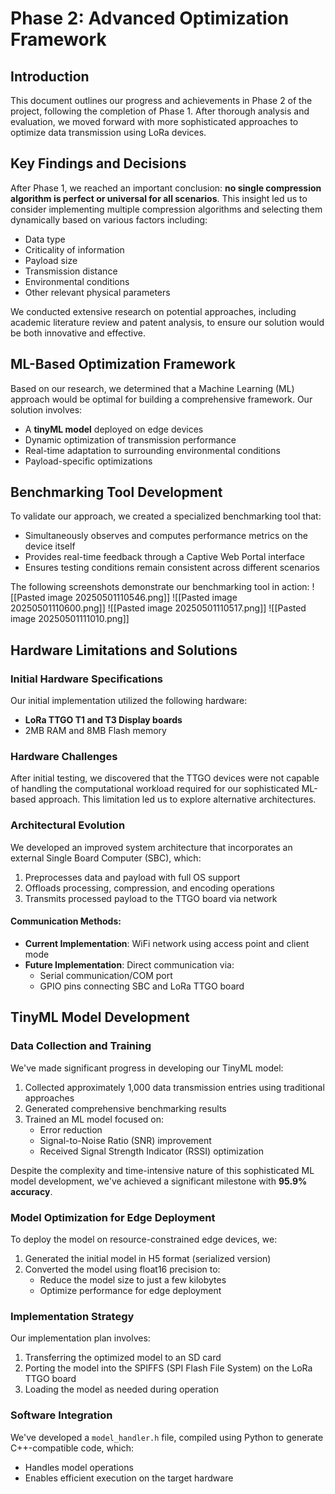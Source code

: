# Phase 2: Advanced Optimization Framework

## Introduction
This document outlines our progress and achievements in Phase 2 of the project, following the completion of Phase 1. After thorough analysis and evaluation, we moved forward with more sophisticated approaches to optimize data transmission using LoRa devices.

## Key Findings and Decisions

After Phase 1, we reached an important conclusion: **no single compression algorithm is perfect or universal for all scenarios**. This insight led us to consider implementing multiple compression algorithms and selecting them dynamically based on various factors including:

- Data type
- Criticality of information
- Payload size
- Transmission distance
- Environmental conditions
- Other relevant physical parameters

We conducted extensive research on potential approaches, including academic literature review and patent analysis, to ensure our solution would be both innovative and effective.

## ML-Based Optimization Framework

Based on our research, we determined that a Machine Learning (ML) approach would be optimal for building a comprehensive framework. Our solution involves:

- A **tinyML model** deployed on edge devices
- Dynamic optimization of transmission performance
- Real-time adaptation to surrounding environmental conditions
- Payload-specific optimizations

## Benchmarking Tool Development

To validate our approach, we created a specialized benchmarking tool that:

- Simultaneously observes and computes performance metrics on the device itself
- Provides real-time feedback through a Captive Web Portal interface
- Ensures testing conditions remain consistent across different scenarios

The following screenshots demonstrate our benchmarking tool in action:
![[Pasted image 20250501110546.png]]
![[Pasted image 20250501110600.png]]
![[Pasted image 20250501110517.png]]
![[Pasted image 20250501111010.png]]
## Hardware Limitations and Solutions

### Initial Hardware Specifications
Our initial implementation utilized the following hardware:
- **LoRa TTGO T1 and T3 Display boards**
- 2MB RAM and 8MB Flash memory

### Hardware Challenges
After initial testing, we discovered that the TTGO devices were not capable of handling the computational workload required for our sophisticated ML-based approach. This limitation led us to explore alternative architectures.

### Architectural Evolution
We developed an improved system architecture that incorporates an external Single Board Computer (SBC), which:

1. Preprocesses data and payload with full OS support
2. Offloads processing, compression, and encoding operations
3. Transmits processed payload to the TTGO board via network

#### Communication Methods:
- **Current Implementation**: WiFi network using access point and client mode
- **Future Implementation**: Direct communication via:
  - Serial communication/COM port
  - GPIO pins connecting SBC and LoRa TTGO board

## TinyML Model Development

### Data Collection and Training
We've made significant progress in developing our TinyML model:

1. Collected approximately 1,000 data transmission entries using traditional approaches
2. Generated comprehensive benchmarking results
3. Trained an ML model focused on:
   - Error reduction
   - Signal-to-Noise Ratio (SNR) improvement
   - Received Signal Strength Indicator (RSSI) optimization

Despite the complexity and time-intensive nature of this sophisticated ML model development, we've achieved a significant milestone with **95.9% accuracy**.

### Model Optimization for Edge Deployment
To deploy the model on resource-constrained edge devices, we:

1. Generated the initial model in H5 format (serialized version)
2. Converted the model using float16 precision to:
   - Reduce the model size to just a few kilobytes
   - Optimize performance for edge deployment

### Implementation Strategy
Our implementation plan involves:

1. Transferring the optimized model to an SD card
2. Porting the model into the SPIFFS (SPI Flash File System) on the LoRa TTGO board
3. Loading the model as needed during operation

### Software Integration
We've developed a `model_handler.h` file, compiled using Python to generate C++-compatible code, which:
- Handles model operations
- Enables efficient execution on the target hardware

